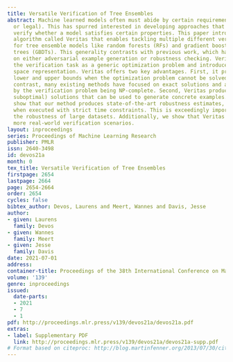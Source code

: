 ```yaml
---
title: Versatile Verification of Tree Ensembles
abstract: Machine learned models often must abide by certain requirements (e.g., fairness
  or legal). This has spurred interested in developing approaches that can provably
  verify whether a model satisfies certain properties. This paper introduces a generic
  algorithm called Veritas that enables tackling multiple different verification tasks
  for tree ensemble models like random forests (RFs) and gradient boosted decision
  trees (GBDTs). This generality contrasts with previous work, which has focused exclusively
  on either adversarial example generation or robustness checking. Veritas formulates
  the verification task as a generic optimization problem and introduces a novel search
  space representation. Veritas offers two key advantages. First, it provides anytime
  lower and upper bounds when the optimization problem cannot be solved exactly. In
  contrast, many existing methods have focused on exact solutions and are thus limited
  by the verification problem being NP-complete. Second, Veritas produces full (bounded
  suboptimal) solutions that can be used to generate concrete examples. We experimentally
  show that our method produces state-of-the-art robustness estimates, especially
  when executed with strict time constraints. This is exceedingly important when checking
  the robustness of large datasets. Additionally, we show that Veritas enables tackling
  more real-world verification scenarios.
layout: inproceedings
series: Proceedings of Machine Learning Research
publisher: PMLR
issn: 2640-3498
id: devos21a
month: 0
tex_title: Versatile Verification of Tree Ensembles
firstpage: 2654
lastpage: 2664
page: 2654-2664
order: 2654
cycles: false
bibtex_author: Devos, Laurens and Meert, Wannes and Davis, Jesse
author:
- given: Laurens
  family: Devos
- given: Wannes
  family: Meert
- given: Jesse
  family: Davis
date: 2021-07-01
address:
container-title: Proceedings of the 38th International Conference on Machine Learning
volume: '139'
genre: inproceedings
issued:
  date-parts:
  - 2021
  - 7
  - 1
pdf: http://proceedings.mlr.press/v139/devos21a/devos21a.pdf
extras:
- label: Supplementary PDF
  link: http://proceedings.mlr.press/v139/devos21a/devos21a-supp.pdf
# Format based on citeproc: http://blog.martinfenner.org/2013/07/30/citeproc-yaml-for-bibliographies/
---
```

